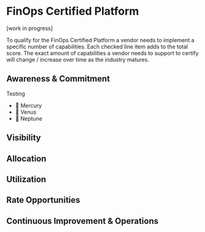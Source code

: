 # FinOps Certified Platform

[work in progress]

To qualify for the FinOps Certified Platform a vendor needs to implement a specific number of capabilities. Each checked line item adds to the total score. The exact amount of capabilities a vendor needs to support to certify will change / increase over time as the industry matures. 

## Awareness & Commitment

Testing

- :black_square_button: Mercury
- :black_square_button: Venus
- :black_square_button: Neptune

## Visibility

## Allocation

## Utilization

## Rate Opportunities

## Continuous Improvement & Operations
